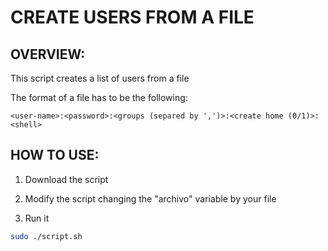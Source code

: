 # CREATE USERS FROM A FILE 

## OVERVIEW:

This script creates a list of users from a file

The format of a file has to be the following:

`<user-name>:<password>:<groups (separed by ',')>:<create home (0/1)>:<shell>`

## HOW TO USE:

1. Download the script 

2. Modify the script changing the "archivo" variable by your file

3. Run it

```bash 
sudo ./script.sh  
```

